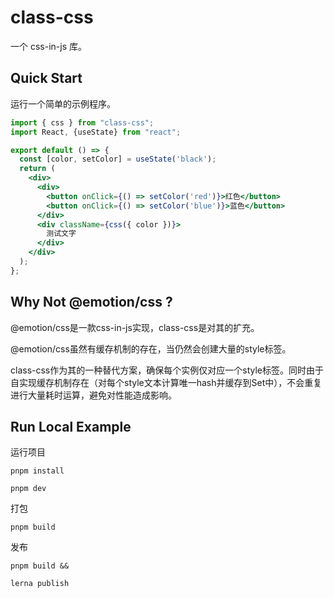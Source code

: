 # class-css

一个 css-in-js 库。
## Quick Start

运行一个简单的示例程序。

```jsx
import { css } from "class-css";
import React, {useState} from "react";

export default () => {
  const [color, setColor] = useState('black');
  return (
    <div>
      <div>
        <button onClick={() => setColor('red')}>红色</button>
        <button onClick={() => setColor('blue')}>蓝色</button>
      </div>
      <div className={css({ color })}>
        测试文字
      </div>
    </div>
  );
};
```
## Why Not @emotion/css ?
 @emotion/css是一款css-in-js实现，class-css是对其的扩充。
 
 @emotion/css虽然有缓存机制的存在，当仍然会创建大量的style标签。

 class-css作为其的一种替代方案，确保每个实例仅对应一个style标签。同时由于自实现缓存机制存在（对每个style文本计算唯一hash并缓存到Set中），不会重复进行大量耗时运算，避免对性能造成影响。


## Run Local Example

运行项目

```shell
pnpm install

pnpm dev
```

打包

```
pnpm build
```

发布

```
pnpm build &&

lerna publish
```